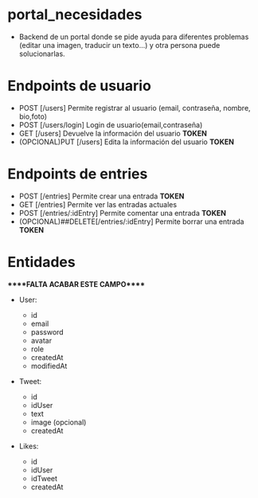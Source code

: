 # portal_necesidades

- Backend de un portal donde se pide ayuda para diferentes problemas (editar una imagen, traducir un texto...) y otra persona puede solucionarlas.

# Endpoints de usuario

- POST [/users] Permite registrar al usuario (email, contraseña, nombre, bio,foto)
- POST [/users/login] Login de usuario(email,contraseña)
- GET [/users] Devuelve la información del usuario **TOKEN**
- (OPCIONAL)PUT [/users] Edita la información del usuario **TOKEN**

# Endpoints de entries

- POST [/entries] Permite crear una entrada **TOKEN**
- GET [/entries] Permite ver las entradas actuales
- POST [/entries/:idEntry] Permite comentar una entrada **TOKEN**
- (OPCIONAL)##DELETE[/entries/:idEntry] Permite borrar una entrada **TOKEN**

# Entidades

****\*\*\*\*****FALTA ACABAR ESTE CAMPO****\*\*\*\*****

- User:

  - id
  - email
  - password
  - avatar
  - role
  - createdAt
  - modifiedAt

- Tweet:

  - id
  - idUser
  - text
  - image (opcional)
  - createdAt

- Likes:

  - id
  - idUser
  - idTweet
  - createdAt
